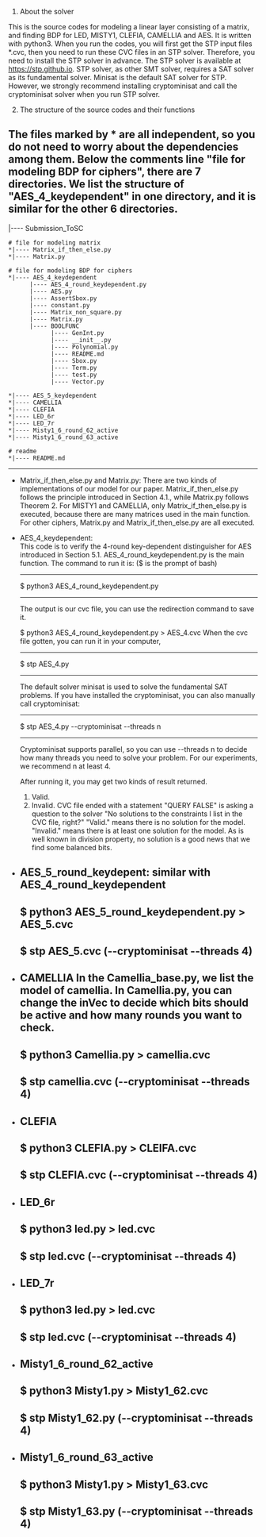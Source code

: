 1. About the solver

This is the source codes for modeling a linear layer consisting of a matrix, and finding BDP for LED, MISTY1, CLEFIA, CAMELLIA and AES.
It is written with python3. 
When you run the codes, you will first get the STP input files *.cvc, then you need to run these CVC files in an STP solver.
Therefore, you need to install the STP solver in advance. 
The STP solver is available at https://stp.github.io. 
STP solver, as other SMT solver, requires a SAT solver as its fundamental solver. 
Minisat is the default SAT solver for STP.
However, we strongly recommend installing cryptominisat and call the cryptominisat solver when you run STP solver.

2. The structure of the source codes and their functions

The files marked by * are all independent, so you do not need to worry about the dependencies among them.
Below the comments line "file for modeling BDP for ciphers", there are 7 directories.
We list the structure of "AES_4_keydependent" in one directory, and it is similar for the other 6 directories.
----------------------------------------------------------
|---- Submission_ToSC

    # file for modeling matrix
    *|---- Matrix_if_then_else.py
    *|---- Matrix.py

    # file for modeling BDP for ciphers
    *|---- AES_4_keydependent
          |---- AES_4_round_keydependent.py
          |---- AES.py
          |---- AssertSbox.py
          |---- constant.py
          |---- Matrix_non_square.py
          |---- Matrix.py
          |---- BOOLFUNC
                |---- GenInt.py
                |---- __init__.py
                |---- Polynomial.py
                |---- README.md
                |---- Sbox.py
                |---- Term.py
                |---- test.py
                |---- Vector.py

    *|---- AES_5_keydependent
    *|---- CAMELLIA
    *|---- CLEFIA
    *|---- LED_6r
    *|---- LED_7r
    *|---- Misty1_6_round_62_active
    *|---- Misty1_6_round_63_active

    # readme
    *|---- README.md
-----------------------------------------------------------------

* Matrix_if_then_else.py and Matrix.py:
    There are two kinds of implementations of our model for our paper. 
    Matrix_if_then_else.py follows the principle introduced in Section 4.1.,
    while Matrix.py follows Theorem 2.
    For MISTY1 and CAMELLIA, only Matrix_if_then_else.py is executed, because there are many matrices used in the main function.
    For other ciphers, Matrix.py and Matrix_if_then_else.py are all executed.

* AES_4_keydependent:  
    This code is to verify the 4-round key-dependent distinguisher for AES introduced in Section 5.1.
    AES_4_round_keydependent.py is the main function. The command to run it is:
    ($ is the prompt of bash)
    _____________________________________
    $ python3 AES_4_round_keydependent.py 
    _____________________________________
    The output is our cvc file, you can use the redirection command to save it.

    $ python3 AES_4_round_keydependent.py > AES_4.cvc
    When the cvc file gotten, you can run it in your computer,
    _____________________________________
    $ stp AES_4.py 
    _____________________________________

    The default solver minisat is used to solve the fundamental SAT problems.
    If you have installed the cryptominisat, you can also manually call cryptominisat:
    _____________________________________
    $ stp AES_4.py --cryptominisat --threads n
    _____________________________________
    
    Cryptominisat supports parallel, so you can use --threads n to decide how many threads you need to solve your problem.
    For our experiments, we recommend n at least 4.
    
    After running it, you may get two kinds of result returned.
    1. Valid. 
    2. Invalid.
    CVC file ended with a statement "QUERY FALSE" is asking a question to the solver 
    "No solutions to the constraints I list in the CVC file, right?" 
    "Valid." means there is no solution for the model.
    "Invalid." means there is at least one solution for the model.
    As is well known in division property, no solution is a good news that we find some balanced bits. 

* AES_5_round_keydepent:
    similar with AES_4_round_keydependent
    -------------------------------------------------
    $ python3 AES_5_round_keydependent.py > AES_5.cvc  
    -------------------------------------------------
    $ stp AES_5.cvc (--cryptominisat --threads 4)
    -------------------------------------------------

* CAMELLIA
    In the Camellia_base.py, we list the model of camellia.
    In Camellia.py, you can change the inVec to decide which bits should be active and how many rounds you want to check.  
    -------------------------------------------------
    $ python3 Camellia.py > camellia.cvc
    -------------------------------------------------
    $ stp camellia.cvc (--cryptominisat --threads 4)
    -------------------------------------------------

* CLEFIA
    -------------------------------------------------
    $ python3 CLEFIA.py > CLEIFA.cvc
    -------------------------------------------------
    $ stp CLEFIA.cvc (--cryptominisat --threads 4)
    -------------------------------------------------

* LED_6r
    -------------------------------------------------
    $ python3 led.py > led.cvc
    -------------------------------------------------
    $ stp led.cvc (--cryptominisat --threads 4)
    -------------------------------------------------

* LED_7r
    -------------------------------------------------
    $ python3 led.py > led.cvc
    -------------------------------------------------
    $ stp led.cvc (--cryptominisat --threads 4)
    -------------------------------------------------

* Misty1_6_round_62_active
    -------------------------------------------------
    $ python3 Misty1.py > Misty1_62.cvc
    -------------------------------------------------
    $ stp Misty1_62.py (--cryptominisat --threads 4)
    -------------------------------------------------

* Misty1_6_round_63_active
    -------------------------------------------------
    $ python3 Misty1.py > Misty1_63.cvc
    -------------------------------------------------
    $ stp Misty1_63.py (--cryptominisat --threads 4)
    -------------------------------------------------

